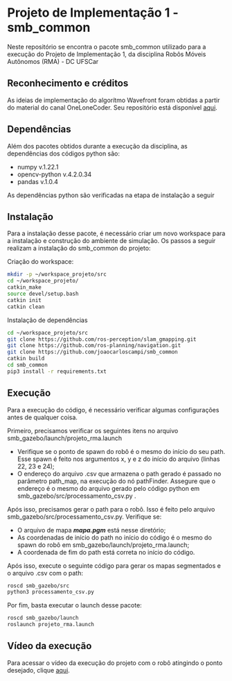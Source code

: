 # Projeto de Implementação 1 - smb_common

Neste repositório se encontra o pacote smb_common utilizado para a execução do Projeto de Implementação 1, da disciplina Robôs Móveis Autônomos (RMA) - DC UFSCar

## Reconhecimento e créditos

As ideias de implementação do algorítmo Wavefront foram obtidas a partir do material do canal OneLoneCoder. Seu repositório está disponível [aqui](https://github.com/OneLoneCoder/olcPixelGameEngine/blob/master/Videos/OneLoneCoder_PGE_PathFinding_WaveProp.cpp).

## Dependências

Além dos pacotes obtidos durante a execução da disciplina, as dependências dos códigos python são:

* numpy v.1.22.1
* opencv-python v.4.2.0.34
* pandas v.1.0.4

As dependências python são verificadas na etapa de instalação a seguir

## Instalação

Para a instalação desse pacote, é necessário criar um novo workspace para a instalação e construção do ambiente de simulação.
Os passos a seguir realizam a instalação do smb_common do projeto:

Criação do workspace:
``` sh
mkdir -p ~/workspace_projeto/src
cd ~/workspace_projeto/
catkin_make
source devel/setup.bash
catkin init
catkin clean
```

Instalação de dependências
``` sh
cd ~/workspace_projeto/src
git clone https://github.com/ros-perception/slam_gmapping.git
git clone https://github.com/ros-planning/navigation.git
git clone https://github.com/joaocarloscampi/smb_common
catkin build
cd smb_common
pip3 install -r requirements.txt
```

## Execução

Para a execução do código, é necessário verificar algumas configurações antes de qualquer coisa. 

Primeiro, precisamos verificar os seguintes itens no arquivo smb_gazebo/launch/projeto_rma.launch

* Verifique se o ponto de spawn do robô é o mesmo do início do seu path. Esse spawn é feito nos argumentos x, y e z do início do arquivo (linhas 22, 23 e 24);
* O endereço do arquivo .csv que armazena o path gerado é passado no parâmetro path_map, na execução do nó pathFinder. Assegure que o endereço é o mesmo do arquivo gerado pelo código python em smb_gazebo/src/processamento_csv.py .

Após isso, precisamos gerar o path para o robô. Isso é feito pelo arquivo smb_gazebo/src/processamento_csv.py. Verifique se:
* O arquivo de mapa ***mapa.pgm*** está nesse diretório;
* As coordenadas de início do path no início do código é o mesmo do spawn do robô em smb_gazebo/launch/projeto_rma.launch;
* A coordenada de fim do path está correta no início do código.

Após isso, execute o seguinte código para gerar os mapas segmentados e o arquivo .csv com o path:
``` sh
roscd smb_gazebo/src
python3 processamento_csv.py
```
Por fim, basta executar o launch desse pacote:
``` sh
roscd smb_gazebo/launch
roslaunch projeto_rma.launch
```

## Vídeo da execução

Para acessar o vídeo da execução do projeto com o robô atingindo o ponto desejado, clique [aqui](https://drive.google.com/file/d/1W6UDqgpirMCnvRqb7XizbO5vyU9BOG-L/view?usp=sharing).
